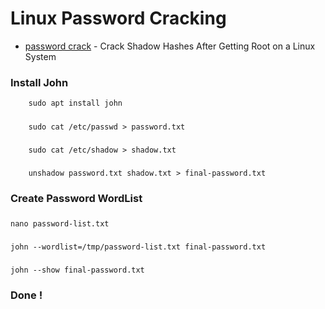# Linux Password Cracking

* [password crack](https://null-byte.wonderhowto.com/how-to/crack-shadow-hashes-after-getting-root-linux-system-0186386/) -
Crack Shadow Hashes After Getting Root on a Linux System 

### Install John

        sudo apt install john

#####
        sudo cat /etc/passwd > password.txt
#####
        sudo cat /etc/shadow > shadow.txt
#####
        unshadow password.txt shadow.txt > final-password.txt

### Create Password WordList

#####
    nano password-list.txt
#####
    john --wordlist=/tmp/password-list.txt final-password.txt 
#####
    john --show final-password.txt 

### Done !
